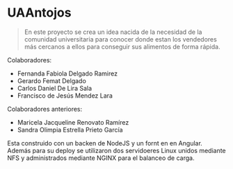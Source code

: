 # UAAntojos

> En este proyecto se crea un idea nacida de la necesidad de la comunidad universitaria para conocer donde estan los vendedores más cercanos a ellos para conseguir sus alimentos de forma rápida.

Colaboradores:

- Fernanda Fabiola Delgado Ramirez
- Gerardo Femat Delgado
- Carlos Daniel De Lira Sala
- Francisco de Jesús Mendez Lara

Colaboradores anteriores:
- Maricela Jacqueline Renovato Ramírez
- Sandra Olimpia Estrella Prieto García

Esta construido con un backen de NodeJS y un fornt en en Angular. Además para su deploy se utilizaron dos servidoeres Linux unidos mediante NFS y administrados mediante NGINX para el balanceo de carga.

